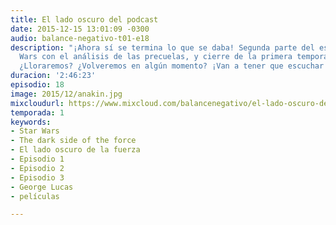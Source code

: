 ```yaml
---
title: El lado oscuro del podcast
date: 2015-12-15 13:01:09 -0300
audio: balance-negativo-t01-e18
description: "¡Ahora sí se termina lo que se daba! Segunda parte del especial Star
  Wars con el análisis de las precuelas, y cierre de la primera temporada del podcast.
  ¿Lloraremos? ¿Volveremos en algún momento? ¡Van a tener que escuchar para saberlo!"
duracion: '2:46:23'
episodio: 18
image: 2015/12/anakin.jpg
mixcloudurl: https://www.mixcloud.com/balancenegativo/el-lado-oscuro-del-podcast-balance-negativo-t01-e18/
temporada: 1
keywords:
- Star Wars
- The dark side of the force
- El lado oscuro de la fuerza
- Episodio 1
- Episodio 2
- Episodio 3
- George Lucas
- películas

---
```

